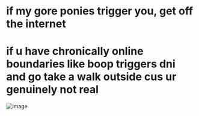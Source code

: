 # if my gore ponies trigger you, get off the internet

# if u have chronically online boundaries like boop triggers dni and go take a walk outside cus ur genuinely not real

![image](https://github.com/user-attachments/assets/2d0ecb16-40e7-45f4-9a58-a4ac88373b54)
